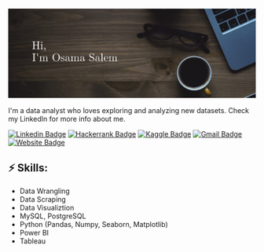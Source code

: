 ![Header image](https://raw.githubusercontent.com/OsamaSalem94/OsamaSalem94/main/assets/GitHub_profile_header.jpg)
<!-- You can create your own header images using Canva, it has a lot of templates. If you do, use the following link https://www.canva.com/join/celeriac-tread-jellyfish -->
I'm a data analyst who loves exploring and analyzing new datasets. Check my LinkedIn for more info about me.




[![Linkedin Badge](https://img.shields.io/badge/-Osama_Salem_Elsawalhi-blue?style=flat-square&logo=Linkedin&logoColor=white&link=https://www.linkedin.com/in/osama-salem-elsawalhi/)](https://www.linkedin.com/in/osama-salem-elsawalhi/)
[![Hackerrank Badge](https://img.shields.io/badge/-Osama_Salem-2DC161?style=flat-square&logo=Hackerrank&logoColor=white&link=https://www.hackerrank.com/Osama_Salem)](https://www.hackerrank.com/Osama_Salem)
[![Kaggle Badge](https://img.shields.io/badge/-Osama_Elsawalhi-20BEFF?style=flat-square&logo=Kaggle&logoColor=white&link=https://www.kaggle.com/osamaelsawalhi)](https://www.kaggle.com/osamaelsawalhi)
[![Gmail Badge](https://img.shields.io/badge/-eng.osama.94@gmail.com-d14836?style=flat-square&logo=Gmail&logoColor=white&link=mailto:eng.osama.94@gmail.com)](mailto:eng.osama.94@gmail.com)
[![Website Badge](https://img.shields.io/badge/-osamasalem94.github.io/-e34f26?style=flat-square&logo=HTML5&logoColor=white&link=https://osamasalem94.github.io/)](https://osamasalem94.github.io/)
## ⚡ Skills:
- Data Wrangling
- Data Scraping
- Data Visualiztion
- MySQL, PostgreSQL
- Python (Pandas, Numpy, Seaborn, Matplotlib)
- Power BI
- Tableau
